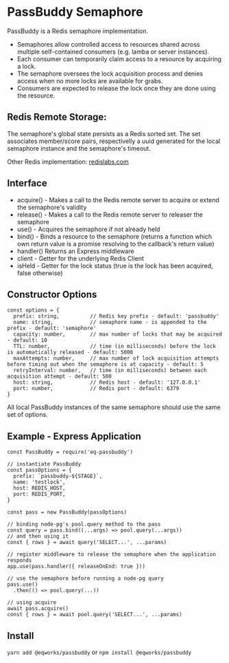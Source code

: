 # PassBuddy Semaphore
PassBuddy is a Redis semaphore implementation.
- Semaphores allow controlled access to resources shared across multiple self-contained consumers (e.g. lamba or server instances).
- Each consumer can temporarily claim access to a resource by acquiring a lock.
- The semaphore oversees the lock acquisition process and denies access when no more locks are available for grabs.
- Consumers are expected to release the lock once they are done using the resource.

## Redis Remote Storage:
The semaphore's global state persists as a Redis sorted set. The set associates member/score pairs, respectivelly a uuid generated for the local semaphore instance and the semaphore's timeout.

Other Redis implementation: [redislabs.com](https://redislabs.com/ebook/part-2-core-concepts/chapter-6-application-components-in-redis/6-3-counting-semaphores/)

## Interface
- acquire() - Makes a call to the Redis remote server to acquire or extend the semaphore's validity
- release() - Makes a call to the Redis remote server to releaser the semaphore
- use() - Acquires the semaphore if not already held
- bind() - Binds a resource to the semaphore (returns a function which own return value is a promise resolving to the callback's return value)
- handler() Returns an Express middleware
- client - Getter for the underlying Redis Client
- isHeld - Getter for the lock status (true is the lock has been acquired, false otherwise)

## Constructor Options
```
const options = {
  prefix: string,          // Redis key prefix - default: 'passbuddy'
  name: string,            // semaphore name - is appended to the prefix - default: 'semaphore'
  capacity: number,        // max number of locks that may be acquired - default: 10
  TTL: number,             // time (in milliseconds) before the lock is automatically released - default: 5000
  maxAttempts: number,     // max number of lock acquisition attempts before timing out when the semaphore is at capacity - default: 5
  retryInterval: number,   // time (in milliseconds) between each acquisition attempt - default: 500
  host: string,            // Redis host - default: '127.0.0.1'
  port: number,            // Redis port - default: 6379
}
```

All local PassBuddy instances of the same semaphore should use the same set of options.

## Example - Express Application
```
const PassBuddy = require('eq-passbuddy')

// instantiate PassBuddy
const passOptions = {
  prefix: `passbuddy-${STAGE}`,
  name: 'testlock',
  host: REDIS_HOST,
  port: REDIS_PORT,
}

const pass = new PassBuddy(passOptions)

// binding node-pg's pool.query method to the pass
const query = pass.bind((...args) => pool.query(...args))
// and then using it
const { rows } = await query('SELECT...', ...params)

// register middleware to release the semaphore when the application responds
app.use(pass.handler({ releaseOnEnd: true }))

// use the semaphore before running a node-pg query
pass.use()
  .then(() => pool.query(...))

// using acquire
await pass.acquire()
const { rows } = await pool.query('SELECT...', ...params)
```

## Install
```yarn add @eqworks/passbuddy```
or ```npm install @eqworks/passbuddy```


